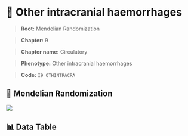 # 🧪 Other intracranial haemorrhages

> **Root:** Mendelian Randomization

> **Chapter:** 9  

> **Chapter name:** Circulatory

> **Phenotype:** Other intracranial haemorrhages  

> **Code:** `I9_OTHINTRACRA`

## 🧬 Mendelian Randomization  

<img src="/MR/Figures/Forward/I9_OTHINTRACRA.png"/>

## 📊 Data Table

<CsvTableMRF src="/public/MR/Data/Forward/I9_OTHINTRACRA.csv"/>
